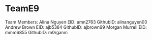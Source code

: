 # TeamE9
Team Members:
Alina Nguyen    EID: amn2763    GithubID: alinanguyen00
Andrew Brown    EID: ajb5384    GithubID: ajbrown99
Morgan Murrell  EID: mmm6855    GithubID: m0rganm
